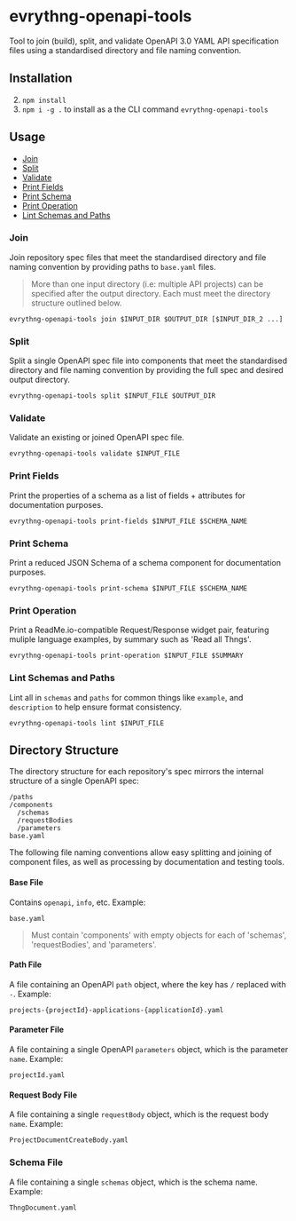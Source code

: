 # evrythng-openapi-tools

Tool to join (build), split, and validate OpenAPI 3.0 YAML API specification
files using a standardised directory and file naming convention.


## Installation

2. `npm install`
3. `npm i -g .` to install as a the CLI command `evrythng-openapi-tools`


## Usage

- [Join](#join)
- [Split](#split)
- [Validate](#validate)
- [Print Fields](#print-fields)
- [Print Schema](#print-schema)
- [Print Operation](#print-operation)
- [Lint Schemas and Paths](#lint-schemas-and-paths)


### Join

Join repository spec files that meet the standardised directory and file naming
convention by providing paths to `base.yaml` files.

> More than one input directory (i.e: multiple API projects) can be specified
> after the output directory. Each must meet the directory structure outlined
> below.

`evrythng-openapi-tools join $INPUT_DIR $OUTPUT_DIR [$INPUT_DIR_2 ...]`


### Split

Split a single OpenAPI spec file into components that meet the standardised
directory and file naming convention by providing the full spec and desired
output directory.

`evrythng-openapi-tools split $INPUT_FILE $OUTPUT_DIR`


### Validate

Validate an existing or joined OpenAPI spec file.

`evrythng-openapi-tools validate $INPUT_FILE`


### Print Fields

Print the properties of a schema as a list of fields + attributes for
documentation purposes.

`evrythng-openapi-tools print-fields $INPUT_FILE $SCHEMA_NAME`


### Print Schema

Print a reduced JSON Schema of a schema component for documentation purposes.

`evrythng-openapi-tools print-schema $INPUT_FILE $SCHEMA_NAME`


### Print Operation

Print a ReadMe.io-compatible Request/Response widget pair, featuring muliple
language examples, by summary such as 'Read all Thngs'.

`evrythng-openapi-tools print-operation $INPUT_FILE $SUMMARY`


### Lint Schemas and Paths

Lint all in `schemas` and `paths` for common things like `example`, and
`description` to help ensure format consistency.

`evrythng-openapi-tools lint $INPUT_FILE`


## Directory Structure

The directory structure for each repository's spec mirrors the internal
structure of a single OpenAPI spec:

```
/paths
/components
  /schemas
  /requestBodies
  /parameters
base.yaml
```

The following file naming conventions allow easy splitting and joining of
component files, as well as processing by documentation and testing tools.


#### Base File

Contains `openapi`, `info`, etc. Example:

```
base.yaml
```

> Must contain 'components' with empty objects for each of 'schemas',
> 'requestBodies', and 'parameters'.


#### Path File

A file containing an OpenAPI `path` object, where the key has `/` replaced with
`-`. Example:

```
projects-{projectId}-applications-{applicationId}.yaml
```


#### Parameter File

A file containing a single OpenAPI `parameters` object, which is the parameter
`name`. Example:

```
projectId.yaml
```


#### Request Body File

A file containing a single `requestBody` object, which is the request body
`name`. Example:

```
ProjectDocumentCreateBody.yaml
```

### Schema File

A file containing a single `schemas` object, which is the schema name. Example:

```
ThngDocument.yaml
```
